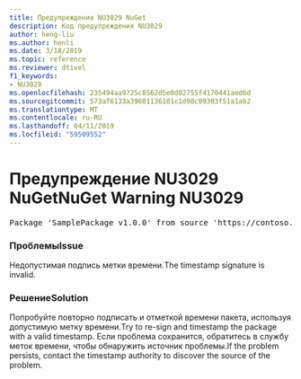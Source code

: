 ```yaml
---
title: Предупреждение NU3029 NuGet
description: Код предупреждения NU3029
author: heng-liu
ms.author: henli
ms.date: 3/18/2019
ms.topic: reference
ms.reviewer: dtivel
f1_keywords:
- NU3029
ms.openlocfilehash: 235494aa9725c8562d5e0d02755f4170441aed6d
ms.sourcegitcommit: 573af6133a39601136181c1d98c09303f51a1ab2
ms.translationtype: MT
ms.contentlocale: ru-RU
ms.lasthandoff: 04/11/2019
ms.locfileid: "59509552"
---
```

# <a name="nuget-warning-nu3029"></a><span data-ttu-id="f3db8-103">Предупреждение NU3029 NuGet</span><span class="sxs-lookup"><span data-stu-id="f3db8-103">NuGet Warning NU3029</span></span>

<pre>Package 'SamplePackage v1.0.0' from source 'https://contoso.com/index.json': The timestamp signature is invalid.</pre>

### <a name="issue"></a><span data-ttu-id="f3db8-104">Проблемы</span><span class="sxs-lookup"><span data-stu-id="f3db8-104">Issue</span></span>

<span data-ttu-id="f3db8-105">Недопустимая подпись метки времени.</span><span class="sxs-lookup"><span data-stu-id="f3db8-105">The timestamp signature is invalid.</span></span>


### <a name="solution"></a><span data-ttu-id="f3db8-106">Решение</span><span class="sxs-lookup"><span data-stu-id="f3db8-106">Solution</span></span>

<span data-ttu-id="f3db8-107">Попробуйте повторно подписать и отметкой времени пакета, используя допустимую метку времени.</span><span class="sxs-lookup"><span data-stu-id="f3db8-107">Try to re-sign and timestamp the package with a valid timestamp.</span></span> <span data-ttu-id="f3db8-108">Если проблема сохранится, обратитесь в службу меток времени, чтобы обнаружить источник проблемы.</span><span class="sxs-lookup"><span data-stu-id="f3db8-108">If the problem persists, contact the timestamp authority to discover the source of the problem.</span></span>